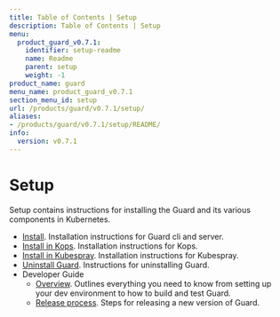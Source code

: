 ```yaml
---
title: Table of Contents | Setup
description: Table of Contents | Setup
menu:
  product_guard_v0.7.1:
    identifier: setup-readme
    name: Readme
    parent: setup
    weight: -1
product_name: guard
menu_name: product_guard_v0.7.1
section_menu_id: setup
url: /products/guard/v0.7.1/setup/
aliases:
- /products/guard/v0.7.1/setup/README/
info:
  version: v0.7.1
---
```


# Setup

Setup contains instructions for installing the Guard and its various components in Kubernetes.

- [Install](/products/guard/v0.7.1/setup/install). Installation instructions for Guard cli and server.
- [Install in Kops](/products/guard/v0.7.1/setup/install-kops). Installation instructions for Kops.
- [Install in Kubespray](/products/guard/v0.7.1/setup/install-kubespray). Installation instructions for Kubespray.
- [Uninstall Guard](/products/guard/v0.7.1/setup/uninstall). Instructions for uninstalling Guard.
- Developer Guide
  - [Overview](/products/guard/v0.7.1/setup/developer-guide/overview). Outlines everything you need to know from setting up your dev environment to how to build and test Guard.
  - [Release process](/products/guard/v0.7.1/setup/developer-guide/release). Steps for releasing a new version of Guard.
